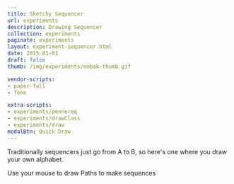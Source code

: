 ```yaml
---
title: Sketchy Sequencer
url: experiments
description: Drawing Sequencer
collection: experiments
paginate: experiments
layout: experiment-sequencer.html
date: 2015-01-01
draft: false
thumb: /img/experiments/ombak-thumb.gif

vendor-scripts:
- paper-full
- Tone

extra-scripts:
- experiments/pennereq
- experiments/drawClass
- experiments/draw
modalBtn: Quick Draw
---
```

Traditionally sequencers just go from A to B, so here's one where you draw your own alphabet.

Use your mouse to draw Paths to make sequences